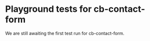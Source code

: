 # Playground tests for cb-contact-form
We are still awaiting the first test run for cb-contact-form.
